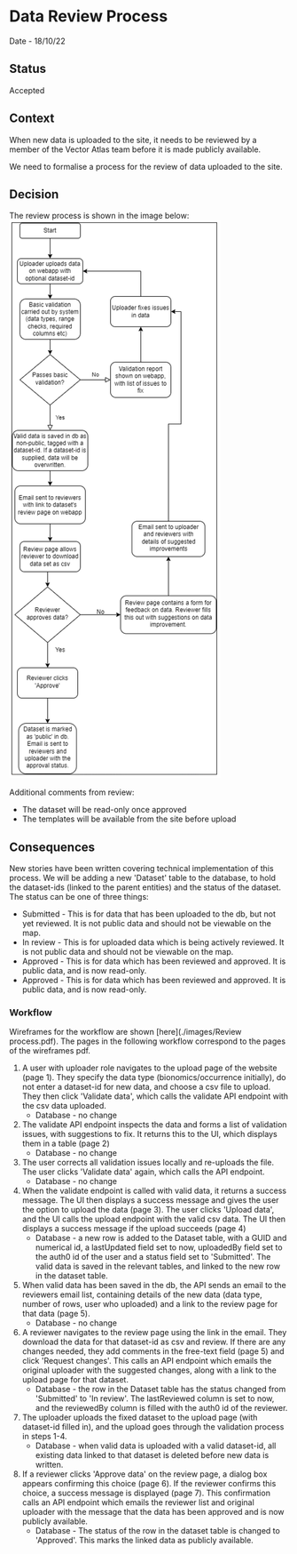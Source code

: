 # Data Review Process

Date - 18/10/22

## Status
Accepted

## Context
When new data is uploaded to the site, it needs to be reviewed by a member of the Vector Atlas team before it is made publicly available.

We need to formalise a process for the review of data uploaded to the site.

## Decision
The review process is shown in the image below:
![data review process](./images/review_process.png)

Additional comments from review:
 - The dataset will be read-only once approved
 - The templates will be available from the site before upload

## Consequences
New stories have been written covering technical implementation of this process.
We will be adding a new 'Dataset' table to the database, to hold the dataset-ids (linked to the parent entities) and the status of the dataset. The status can be one of three things:
 - Submitted - This is for data that has been uploaded to the db, but not yet reviewed. It is not public data and should not be viewable on the map.
 - In review - This is for uploaded data which is being actively reviewed. It is not public data and should not be viewable on the map.
 - Approved - This is for data which has been reviewed and approved. It is public data, and is now read-only.
 - Approved - This is for data which has been reviewed and approved. It is public data, and is now read-only.

### Workflow
Wireframes for the workflow are shown [here](./images/Review process.pdf). The pages in the following workflow correspond to the pages of the wireframes pdf.
1. A user with uploader role navigates to the upload page of the website (page 1). They specify the data type (bionomics/occurrence initially), do not enter a dataset-id for new data, and choose a csv file to upload. They then click 'Validate data', which calls the validate API endpoint with the csv data uploaded.
    - Database - no change
1. The validate API endpoint inspects the data and forms a list of validation issues, with suggestions to fix. It returns this to the UI, which displays them in a table (page 2)
    - Database - no change
1. The user corrects all validation issues locally and re-uploads the file. The user clicks 'Validate data' again, which calls the API endpoint.
    - Database - no change
1. When the validate endpoint is called with valid data, it returns a success message. The UI then displays a success message and gives the user the option to upload the data (page 3). The user clicks 'Upload data', and the UI calls the upload endpoint with the valid csv data. The UI then displays a success message if the upload succeeds (page 4)
    - Database - a new row is added to the Dataset table, with a GUID and numerical id, a lastUpdated field set to now, uploadedBy field set to the auth0 id of the user and a status field set to 'Submitted'. The valid data is saved in the relevant tables, and linked to the new row in the dataset table.
1. When valid data has been saved in the db, the API sends an email to the reviewers email list, containing details of the new data (data type, number of rows, user who uploaded) and a link to the review page for that data (page 5).
    - Database - no change
1. A reviewer navigates to the review page using the link in the email. They download the data for that dataset-id as csv and review. If there are any changes needed, they add comments in the free-text field (page 5) and click 'Request changes'. This calls an API endpoint which emails the original uploader with the suggested changes, along with a link to the upload page for that dataset.
    - Database - the row in the Dataset table has the status changed from 'Submitted' to 'In review'. The lastReviewed column is set to now, and the reviewedBy column is filled with the auth0 id of the reviewer.
1. The uploader uploads the fixed dataset to the upload page (with dataset-id filled in), and the upload goes through the validation process in steps 1-4.
    - Database - when valid data is uploaded with a valid dataset-id, all existing data linked to that dataset is deleted before new data is written.
1. If a reviewer clicks 'Approve data' on the review page, a dialog box appears confirming this choice (page 6). If the reviewer confirms this choice, a success message is displayed (page 7). This confirmation calls an API endpoint which emails the reviewer list and original uploader with the message that the data has been approved and is now publicly available.
    - Database - The status of the row in the dataset table is changed to 'Approved'. This marks the linked data as publicly available.